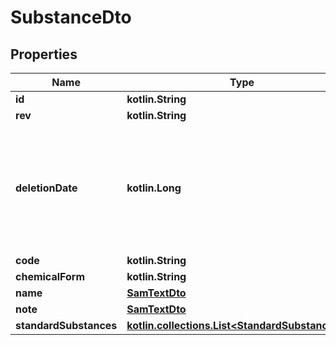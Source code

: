 
# SubstanceDto

## Properties
Name | Type | Description | Notes
------------ | ------------- | ------------- | -------------
**id** | **kotlin.String** |  | 
**rev** | **kotlin.String** |  |  [optional]
**deletionDate** | **kotlin.Long** | hard delete (unix epoch in ms) timestamp of the object. Filled automatically when deletePatient is called. |  [optional]
**code** | **kotlin.String** |  |  [optional]
**chemicalForm** | **kotlin.String** |  |  [optional]
**name** | [**SamTextDto**](SamTextDto.md) |  |  [optional]
**note** | [**SamTextDto**](SamTextDto.md) |  |  [optional]
**standardSubstances** | [**kotlin.collections.List&lt;StandardSubstanceDto&gt;**](StandardSubstanceDto.md) |  |  [optional]




